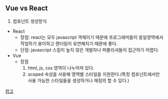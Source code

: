 ## Vue vs React
1. 컴포넌트 생성방식
  - React
    - 장점: react는 모두 javascript 객체이기 때문에 프로그래머들이 동일영역에서 작업하기 용이하고 렌더링이 유연해지기 때문에 좋다.
    - 단점: javascript 스킬이 높지 않은 개발자나 퍼블리셔들이 접근하기 어렵다.
  - Vue
    - 장점
      1. html, js, css 영역이 나누어져 있다.
      2. scoped 속성을 사용해 영역별 스타일을 지원한다.(특정 컴포넌트에서만 사용 가능한 스타일들을 생성하거나 재정의 할 수 있다.)
      
[참고](https://kr.vuejs.org/v2/guide/comparison.html)
